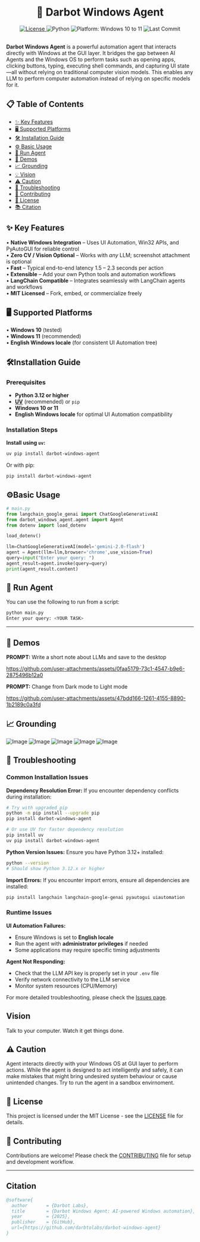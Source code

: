 <div align="center">

  <h1>🤖 Darbot Windows Agent</h1>
  <a href="https://github.com/darbotlabs/darbot-windows-agent/blob/main/LICENSE">
    <img src="https://img.shields.io/badge/license-MIT-green" alt="License">
  </a>
  <img src="https://img.shields.io/badge/python-3.12%2B-blue" alt="Python">
  <img src="https://img.shields.io/badge/platform-Windows%2010–11-blue" alt="Platform: Windows 10 to 11">
  <img src="https://img.shields.io/github/last-commit/darbotlabs/darbot-windows-agent" alt="Last Commit">

</div>

<br>

**Darbot Windows Agent** is a powerful automation agent that interacts directly with Windows at the GUI layer. It bridges the gap between AI Agents and the Windows OS to perform tasks such as opening apps, clicking buttons, typing, executing shell commands, and capturing UI state—all without relying on traditional computer vision models. This enables any LLM to perform computer automation instead of relying on specific models for it.

## 📋 Table of Contents

- [✨ Key Features](#-key-features)
- [🖥️ Supported Platforms](#️-supported-platforms)
- [🛠️ Installation Guide](#️-installation-guide)
- [⚙️ Basic Usage](#️-basic-usage)
- [🤖 Run Agent](#-run-agent)
- [🎥 Demos](#-demos)
- [📈 Grounding](#-grounding)
- [💡 Vision](#-vision)
- [⚠️ Caution](#️-caution) 
- [🚧 Troubleshooting](#-troubleshooting)
- [🤝 Contributing](#-contributing)
- [🪪 License](#-license)
- [📚 Citation](#-citation)

## ✨ Key Features

• **Native Windows Integration** – Uses UI Automation, Win32 APIs, and PyAutoGUI for reliable control  
• **Zero CV / Vision Optional** – Works with *any* LLM; screenshot attachment is optional  
• **Fast** – Typical end-to-end latency 1.5 – 2.3 seconds per action  
• **Extensible** – Add your own Python tools and automation workflows  
• **LangChain Compatible** – Integrates seamlessly with LangChain agents and workflows  
• **MIT Licensed** – Fork, embed, or commercialize freely

## 🖥️ Supported Platforms

• **Windows 10** (tested)  
• **Windows 11** (recommended)  
• **English Windows locale** (for consistent UI Automation tree)

## 🛠️Installation Guide

### **Prerequisites**

- **Python 3.12 or higher**
- **[UV](https://github.com/astral-sh/uv)** (recommended) or `pip`
- **Windows 10 or 11**
- **English Windows locale** for optimal UI Automation compatibility

### **Installation Steps**

**Install using `uv`:**

```bash
uv pip install darbot-windows-agent
```

Or with pip:

```bash
pip install darbot-windows-agent
```

## ⚙️Basic Usage

```python
# main.py
from langchain_google_genai import ChatGoogleGenerativeAI
from darbot_windows_agent.agent import Agent
from dotenv import load_dotenv

load_dotenv()

llm=ChatGoogleGenerativeAI(model='gemini-2.0-flash')
agent = Agent(llm=llm,browser='chrome',use_vision=True)
query=input("Enter your query: ")
agent_result=agent.invoke(query=query)
print(agent_result.content)
```

## 🤖 Run Agent

You can use the following to run from a script:

```bash
python main.py
Enter your query: <YOUR TASK>
```

---

## 🎥 Demos

**PROMPT:** Write a short note about LLMs and save to the desktop

<https://github.com/user-attachments/assets/0faa5179-73c1-4547-b9e6-2875496b12a0>

**PROMPT:** Change from Dark mode to Light mode

<https://github.com/user-attachments/assets/47bdd166-1261-4155-8890-1b2189c0a3fd>

## 📈 Grounding

![Image](https://github.com/user-attachments/assets/e1d32725-e28a-4821-9c89-24b5ba2e583f)
![Image](https://github.com/user-attachments/assets/be72ad43-c320-4831-95cf-6f1f30df18de)
![Image](https://github.com/user-attachments/assets/d91b513e-13a0-4451-a6e9-f1e16def36e3)
![Image](https://github.com/user-attachments/assets/b5ef5bcf-0e15-4c87-93fe-0f9a983536e5)
![Image](https://github.com/user-attachments/assets/2b5cada6-4ca1-4e0c-8a10-2df29911b1cb)

## 🚧 Troubleshooting

### Common Installation Issues

**Dependency Resolution Error:**
If you encounter dependency conflicts during installation:

```bash
# Try with upgraded pip
python -m pip install --upgrade pip
pip install darbot-windows-agent

# Or use UV for faster dependency resolution
pip install uv
uv pip install darbot-windows-agent
```

**Python Version Issues:**
Ensure you have Python 3.12+ installed:

```bash
python --version
# Should show Python 3.12.x or higher
```

**Import Errors:**
If you encounter import errors, ensure all dependencies are installed:

```bash
pip install langchain langchain-google-genai pyautogui uiautomation
```

### Runtime Issues

**UI Automation Failures:**
- Ensure Windows is set to **English locale**
- Run the agent with **administrator privileges** if needed
- Some applications may require specific timing adjustments

**Agent Not Responding:**
- Check that the LLM API key is properly set in your `.env` file
- Verify network connectivity to the LLM service
- Monitor system resources (CPU/Memory)

For more detailed troubleshooting, please check the [Issues page](https://github.com/darbotlabs/darbot-windows-agent/issues).

## Vision

Talk to your computer. Watch it get things done.

## ⚠️ Caution

Agent interacts directly with your Windows OS at GUI layer to perform actions. While the agent is designed to act intelligently and safely, it can make mistakes that might bring undesired system behaviour or cause unintended changes. Try to run the agent in a sandbox envirnoment.

## 🪪 License

This project is licensed under the MIT License - see the [LICENSE](LICENSE) file for details.

## 🤝 Contributing

Contributions are welcome! Please check the [CONTRIBUTING](CONTRIBUTING.md) file for setup and development workflow.

---

## Citation

```bibtex
@software{
  author       = {Darbot Labs},
  title        = {Darbot Windows Agent: AI-powered Windows automation},
  year         = {2025},
  publisher    = {GitHub},
  url={https://github.com/darbtolabs/darbot-windows-agent}
}
```

